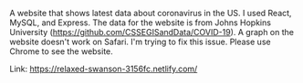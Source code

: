 A website that shows latest data about coronavirus in the US. I used React, MySQL, and Express. The data for the website is from Johns Hopkins University (https://github.com/CSSEGISandData/COVID-19). A graph on the website doesn't work on Safari. I'm trying to fix this issue. Please use Chrome to see the website.

Link: https://relaxed-swanson-3156fc.netlify.com/


